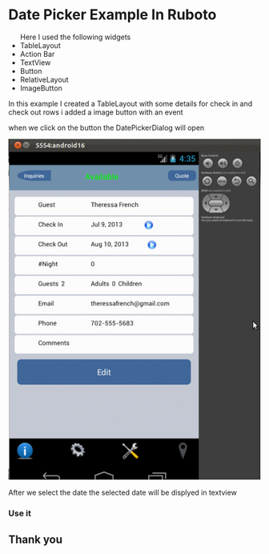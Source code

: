 <h1> Date Picker Example In Ruboto </h1>
<ul> Here I used the following widgets 
	<li> TableLayout </li>
	<li> Action Bar </li>
	<li> TextView </li>
	<li> Button </li>
	<li> RelativeLayout </li>
	<li> ImageButton </li>
</ul>

<p> In this example I created a TableLayout with some details for check in and check out rows i added a image button with an event </p>
	 
<p> when we click on the button the DatePickerDialog will open </p>



 <p>
 <img style="max-width:100%;" title="dashboard view" alt="Dashboard view" src="https://github.com/eveerababu-nyros/DatePicker-in-Ruboto-with-ActionBar/raw/master/screenshots/pic1.jpg">
 </p>

                                                                           

<p> After we select the date the selected date will be displyed in textview </p>


<h3> Use it </h3>

<h2> Thank you </h2>
